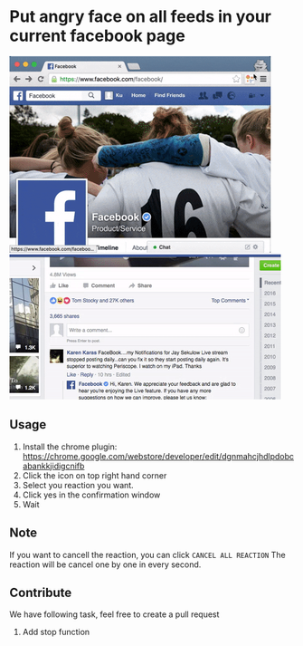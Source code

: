# Put angry face on all feeds in your current facebook page

![screenshot](https://github.com/199911/put-angry-face-on-all-fb-posts/raw/master/store_screenshot.gif)
![screenshot](https://github.com/199911/put-angry-face-on-all-fb-posts/raw/master/thankful_demo.gif)

## Usage

1. Install the chrome plugin: https://chrome.google.com/webstore/developer/edit/dgnmahcjhdlpdobcabankkjidigcnifb
2. Click the icon on top right hand corner
3. Select you reaction you want.
4. Click yes in the confirmation window
5. Wait

## Note
If you want to cancell the reaction, you can click `CANCEL ALL REACTION`
The reaction will be cancel one by one in every second.

## Contribute 

We have following task, feel free to create a pull request

1. Add stop function
